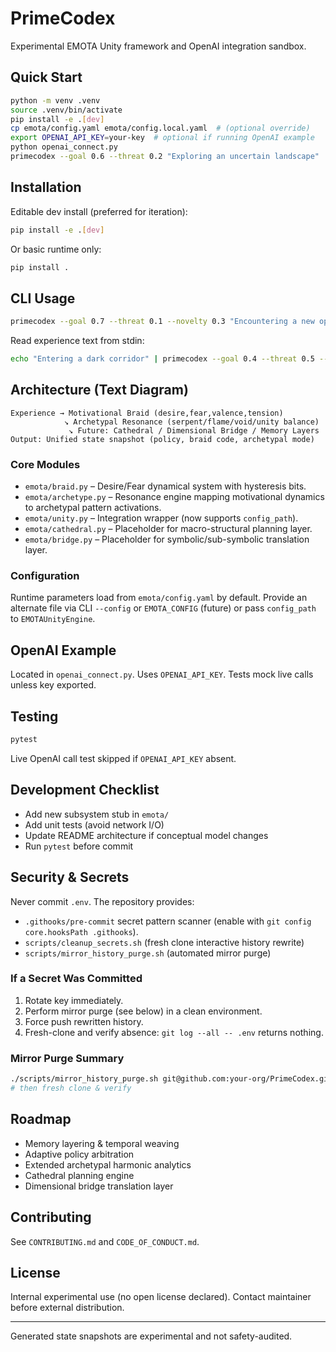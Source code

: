 # PrimeCodex

Experimental EMOTA Unity framework and OpenAI integration sandbox.

## Quick Start

```bash
python -m venv .venv
source .venv/bin/activate
pip install -e .[dev]
cp emota/config.yaml emota/config.local.yaml  # (optional override)
export OPENAI_API_KEY=your-key  # optional if running OpenAI example
python openai_connect.py
primecodex --goal 0.6 --threat 0.2 "Exploring an uncertain landscape"
```

## Installation
Editable dev install (preferred for iteration):
```bash
pip install -e .[dev]
```
Or basic runtime only:
```bash
pip install .
```

## CLI Usage
```bash
primecodex --goal 0.7 --threat 0.1 --novelty 0.3 "Encountering a new opportunity"
```
Read experience text from stdin:
```bash
echo "Entering a dark corridor" | primecodex --goal 0.4 --threat 0.5 --pretty
```

## Architecture (Text Diagram)
```
Experience → Motivational Braid (desire,fear,valence,tension)
            ↘ Archetypal Resonance (serpent/flame/void/unity balance)
             ↘ Future: Cathedral / Dimensional Bridge / Memory Layers
Output: Unified state snapshot (policy, braid code, archetypal mode)
```

### Core Modules
- `emota/braid.py` – Desire/Fear dynamical system with hysteresis bits.
- `emota/archetype.py` – Resonance engine mapping motivational dynamics to archetypal pattern activations.
- `emota/unity.py` – Integration wrapper (now supports `config_path`).
- `emota/cathedral.py` – Placeholder for macro-structural planning layer.
- `emota/bridge.py` – Placeholder for symbolic/sub-symbolic translation layer.

### Configuration
Runtime parameters load from `emota/config.yaml` by default. Provide an alternate file via CLI `--config` or `EMOTA_CONFIG` (future) or pass `config_path` to `EMOTAUnityEngine`.

## OpenAI Example
Located in `openai_connect.py`. Uses `OPENAI_API_KEY`. Tests mock live calls unless key exported.

## Testing
```bash
pytest
```
Live OpenAI call test skipped if `OPENAI_API_KEY` absent.

## Development Checklist
- Add new subsystem stub in `emota/`
- Add unit tests (avoid network I/O)
- Update README architecture if conceptual model changes
- Run `pytest` before commit

## Security & Secrets
Never commit `.env`. The repository provides:
- `.githooks/pre-commit` secret pattern scanner (enable with `git config core.hooksPath .githooks`).
- `scripts/cleanup_secrets.sh` (fresh clone interactive history rewrite)
- `scripts/mirror_history_purge.sh` (automated mirror purge)

### If a Secret Was Committed
1. Rotate key immediately.
2. Perform mirror purge (see below) in a clean environment.
3. Force push rewritten history.
4. Fresh-clone and verify absence: `git log --all -- .env` returns nothing.

### Mirror Purge Summary
```bash
./scripts/mirror_history_purge.sh git@github.com:your-org/PrimeCodex.git
# then fresh clone & verify
```

## Roadmap
- Memory layering & temporal weaving
- Adaptive policy arbitration
- Extended archetypal harmonic analytics
- Cathedral planning engine
- Dimensional bridge translation layer

## Contributing
See `CONTRIBUTING.md` and `CODE_OF_CONDUCT.md`.

## License
Internal experimental use (no open license declared). Contact maintainer before external distribution.

---
Generated state snapshots are experimental and not safety-audited.